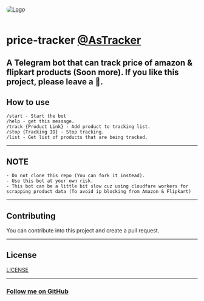 <a href="https://t.me/AsTracker"> <img src="https://telegra.ph/file/215ec64b5ceb77bed231c.png" alt="Logo" style="border-radius:15px;"></a><br><br>

# price-tracker [@AsTracker](https://t.me/AsTracker)
A Telegram bot that can track price of amazon & flipkart products (Soon more). 
If you like this project, please leave a 🌟.
----------

## How to use
```
/start - Start the bot
/help - get this message.
/track {Product Link} - Add product to tracking list.
/stop {Tracking ID} - Stop tracking.
/list - Get list of products that are being tracked.
```
-----------

## NOTE
```
- Do not clone this repo (You can fork it instead).
- Use this bot at your own risk.
- This bot can be a little bit slow cuz using cloudfare workers for scrapping product data (To avoid ip blocking from Amazon & Flipkart)
```
-----------
## Contributing
You can contribute into this project and create a pull request.

-----------
## License
[LICENSE](https://github.com/AffanTheBest/price-tracker/blob/main/LICENSE)

-----------

### [Follow me on GitHub](https://github.com/AffanTheBest)